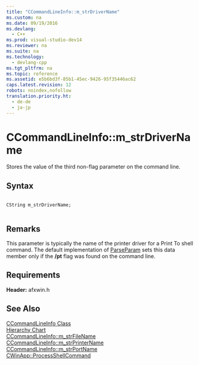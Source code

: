 ```yaml
---
title: "CCommandLineInfo::m_strDriverName"
ms.custom: na
ms.date: 09/19/2016
ms.devlang: 
  - C++
ms.prod: visual-studio-dev14
ms.reviewer: na
ms.suite: na
ms.technology: 
  - devlang-cpp
ms.tgt_pltfrm: na
ms.topic: reference
ms.assetid: e5b6bd3f-85b1-45ec-9426-95f35446ac62
caps.latest.revision: 12
robots: noindex,nofollow
translation.priority.ht: 
  - de-de
  - ja-jp
---
```

# CCommandLineInfo::m_strDriverName
Stores the value of the third non-flag parameter on the command line.  
  
## Syntax  
  
```  
  
CString m_strDriverName;  
  
```  
  
## Remarks  
 This parameter is typically the name of the printer driver for a Print To shell command. The default implementation of [ParseParam](../vs140/CCommandLineInfo--ParseParam.md) sets this data member only if the **/pt** flag was found on the command line.  
  
## Requirements  
 **Header:** afxwin.h  
  
## See Also  
 [CCommandLineInfo Class](../vs140/CCommandLineInfo-Class.md)   
 [Hierarchy Chart](../vs140/Hierarchy-Chart.md)   
 [CCommandLineInfo::m_strFileName](../vs140/CCommandLineInfo--m_strFileName.md)   
 [CCommandLineInfo::m_strPrinterName](../vs140/CCommandLineInfo--m_strPrinterName.md)   
 [CCommandLineInfo::m_strPortName](../vs140/CCommandLineInfo--m_strPortName.md)   
 [CWinApp::ProcessShellCommand](../vs140/CWinApp--ProcessShellCommand.md)